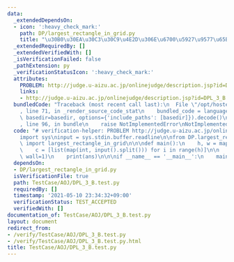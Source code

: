 ```yaml
---
data:
  _extendedDependsOn:
  - icon: ':heavy_check_mark:'
    path: DP/largest_rectangle_in_grid.py
    title: "\u30B0\u30EA\u30C3\u30C9\u4E2D\u306E\u6700\u5927\u9577\u65B9\u5F62"
  _extendedRequiredBy: []
  _extendedVerifiedWith: []
  _isVerificationFailed: false
  _pathExtension: py
  _verificationStatusIcon: ':heavy_check_mark:'
  attributes:
    PROBLEM: http://judge.u-aizu.ac.jp/onlinejudge/description.jsp?id=DPL_3_B
    links:
    - http://judge.u-aizu.ac.jp/onlinejudge/description.jsp?id=DPL_3_B
  bundledCode: "Traceback (most recent call last):\n  File \"/opt/hostedtoolcache/Python/3.9.6/x64/lib/python3.9/site-packages/onlinejudge_verify/documentation/build.py\"\
    , line 71, in _render_source_code_stat\n    bundled_code = language.bundle(stat.path,\
    \ basedir=basedir, options={'include_paths': [basedir]}).decode()\n  File \"/opt/hostedtoolcache/Python/3.9.6/x64/lib/python3.9/site-packages/onlinejudge_verify/languages/python.py\"\
    , line 96, in bundle\n    raise NotImplementedError\nNotImplementedError\n"
  code: "# verification-helper: PROBLEM http://judge.u-aizu.ac.jp/onlinejudge/description.jsp?id=DPL_3_B\n\
    import sys\ninput = sys.stdin.buffer.readline\n\nfrom DP.largest_rectangle_in_grid\
    \ import largest_rectangle_in_grid\n\n\ndef main():\n    h, w = map(int, input().split())\n\
    \    c = [list(map(int, input().split())) for i in range(h)]\n\n    ans = largest_rectangle_in_grid(c,\
    \ wall=1)\n    print(ans)\n\n\nif __name__ == '__main__':\n    main()\n"
  dependsOn:
  - DP/largest_rectangle_in_grid.py
  isVerificationFile: true
  path: TestCase/AOJ/DPL_3_B.test.py
  requiredBy: []
  timestamp: '2021-05-10 23:34:32+09:00'
  verificationStatus: TEST_ACCEPTED
  verifiedWith: []
documentation_of: TestCase/AOJ/DPL_3_B.test.py
layout: document
redirect_from:
- /verify/TestCase/AOJ/DPL_3_B.test.py
- /verify/TestCase/AOJ/DPL_3_B.test.py.html
title: TestCase/AOJ/DPL_3_B.test.py
---
```

